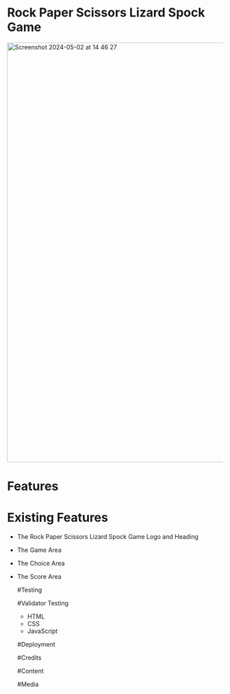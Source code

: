 # Rock Paper Scissors Lizard Spock Game 
<img width="978" alt="Screenshot 2024-05-02 at 14 46 27" src="https://github.com/aliceC119/rock-paper-scissors-lizard-spock-game/assets/162838985/f1ca6d14-3953-4686-82f8-f6cc8ef6d81a">

# Features
# Existing Features
+ The Rock Paper Scissors Lizard Spock Game Logo and Heading
+ The Game Area
+ The Choice Area
+ The Score Area

  #Testing

  #Validator Testing
  + HTML
  + CSS
  + JavaScript

  #Deployment

  #Credits

  #Content

  #Media
